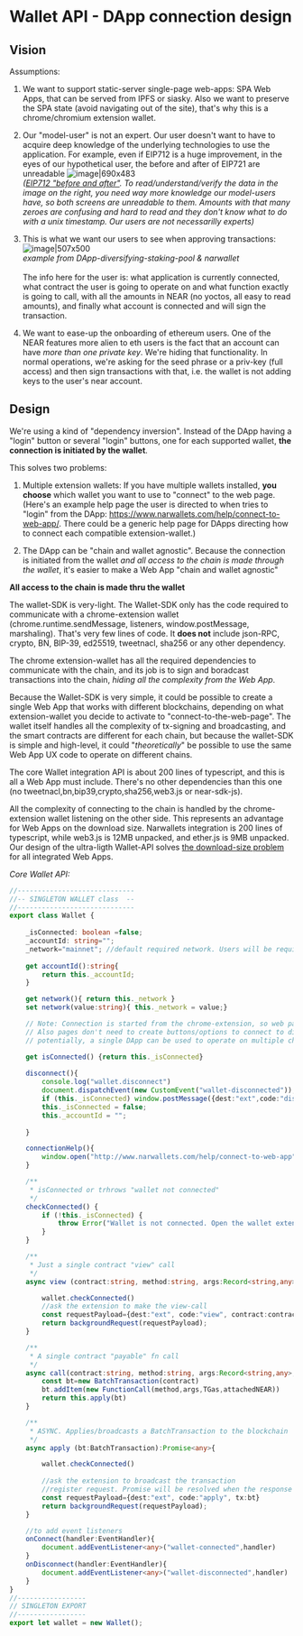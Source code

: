 # Wallet API - DApp connection design

## Vision

Assumptions:
1) We want to support static-server single-page web-apps: SPA Web Apps, that can be served from IPFS or siasky. Also we want to preserve the SPA state (avoid  navigating out of the site), that's why this is a chrome/chromium extension wallet.

2) Our "model-user" is not an expert. Our user doesn't want to have to acquire deep knowledge of the underlying technologies to use the application. 
For example, even if EIP712 is a huge improvement, in the eyes of our hypothetical user, the before and after of EIP721 are unreadable
![image|690x483](docs/images/EIP712-before-after.png)
<br>*([EIP712 "before and after"](https://ethereum-magicians.org/t/eip-712-eth-signtypeddata-as-a-standard-for-machine-verifiable-and-human-readable-typed-data-signing/397). To read/understand/verify the data in the image on the right, you need way more knowledge our model-users have, so both screens are unreadable to them. Amounts with that many zeroes are confusing and hard to read and they don't know what to do with a unix timestamp. Our users are not necessarilly experts)*

3) This is what we want our users to see when approving transactions: 
![image|507x500](docs/images/narwallets-approve-transaction.png)
<br>*example from DApp-diversifying-staking-pool & narwallet*
<br><br>The info here for the user is: what application is currently connected, what contract the user is going to operate on and what function exactly is going to call, with all the amounts in NEAR (no yoctos, all easy to read amounts), and finally what account is connected and will sign the transaction.


4) We want to ease-up the onboarding of ethereum users. One of the NEAR features more alien to eth users is the fact that an account can have *more than one private key*. We're hiding that functionality. In normal operations, we're asking for the seed phrase or a priv-key (full access) and then sign transactions with that, i.e. the wallet is not adding keys to the user's near account.

## Design

We're using a kind of "dependency inversion". Instead of the DApp having a "login" button or several "login" buttons, one for each supported wallet, **the connection is initiated by the wallet**.

This solves two problems:

1. Multiple extension wallets: If you have multiple wallets installed, **you choose** which wallet you want to use to "connect" to the web page. (Here's an example help page the user is directed to when tries to "login" from the DApp: https://www.narwallets.com/help/connect-to-web-app/. There could be a generic help page for DApps directing how to connect each compatible extension-wallet.)

2. The DApp can be "chain and wallet agnostic". Because the connection is initiated from the wallet *and all access to the chain is made through the wallet*, it's easier to make a Web App "chain and wallet agnostic"

**All access to the chain is made thru the wallet**

The wallet-SDK is very-light. The Wallet-SDK only has the code required to communicate with a chrome-extension wallet (chrome.runtime.sendMessage, listeners, window.postMessage, marshaling). That's very few lines of code. It **does not** include json-RPC, crypto, BN, BIP-39, ed25519, tweetnacl, sha256 or any other dependency.

The chrome extension-wallet has all the required dependencies to communicate with the chain, and its job is to sign and boradcast transactions into the chain, *hiding all the complexity from the Web App*.

Because the Wallet-SDK is very simple, it could be possible to create a single Web App that works with different blockchains, depending on what extension-wallet you decide to activate to "connect-to-the-web-page". The wallet itself handles all the complexity of tx-signing and broadcasting, and the smart contracts are different for each chain, but because the wallet-SDK is simple and high-level, it could "*theoretically*" be possible to use the same Web App UX code to operate on different chains.

The core Wallet integration API is about 200 lines of typescript, and this is all a Web App must include. There's no other dependencies than this one (no tweetnacl,bn,bip39,crypto,sha256,web3.js or near-sdk-js). 

All the complexity of connecting to the chain is handled by the chrome-extension wallet listening on the other side. This represents an advantage for Web Apps on the download size. Narwallets integration is 200 lines of typescript, while web3.js is 12MB unpacked, and ether.js is 9MB unpacked. 
Our design of the ultra-ligth Wallet-API solves [the download-size problem](https://github.com/ethereum/web3.js/issues/1178) for all integrated Web Apps.

*Core Wallet API:*
```typescript
//-----------------------------
//-- SINGLETON WALLET class  --
//-----------------------------
export class Wallet {
    
    _isConnected: boolean =false;
    _accountId: string="";
    _network="mainnet"; //default required network. Users will be required to connect accounts from mainnet
    
    get accountId():string{
        return this._accountId;
    }

    get network(){ return this._network }
    set network(value:string){ this._network = value;}

    // Note: Connection is started from the chrome-extension, so web pages don't get any info before the user decides to "connect"
    // Also pages don't need to create buttons/options to connect to different wallets, as long all wallets connect with Dapp-pages by using this API
    // potentially, a single DApp can be used to operate on multiple chains, since all requests are high-level and go thru the chrome-extension

    get isConnected() {return this._isConnected}
   
    disconnect(){
        console.log("wallet.disconnect") 
        document.dispatchEvent(new CustomEvent("wallet-disconnected"));
        if (this._isConnected) window.postMessage({dest:"ext",code:"disconnect"},"*"); //inform the extension
        this._isConnected = false;
        this._accountId = "";
        
    }

    connectionHelp(){
        window.open("http://www.narwallets.com/help/connect-to-web-app")
    }

    /**
     * isConnected or trhrows "wallet not connected"
     */
    checkConnected() {
        if (!this._isConnected) {
            throw Error("Wallet is not connected. Open the wallet extension and click 'Connect to Web Page'")
        }
    }

    /**
     * Just a single contract "view" call
     */
    async view (contract:string, method:string, args:Record<string,any>):Promise<any>{

        wallet.checkConnected()
        //ask the extension to make the view-call
        const requestPayload={dest:"ext", code:"view", contract:contract, method:method, args:args}
        return backgroundRequest(requestPayload);
    }

    /**
     * A single contract "payable" fn call
     */
    async call(contract:string, method:string, args:Record<string,any>, TGas:number, attachedNEAR:number=0):Promise<any>{
        const bt=new BatchTransaction(contract)
        bt.addItem(new FunctionCall(method,args,TGas,attachedNEAR))
        return this.apply(bt)
    }

    /**
     * ASYNC. Applies/broadcasts a BatchTransaction to the blockchain
     */
    async apply (bt:BatchTransaction):Promise<any>{

        wallet.checkConnected()
        
        //ask the extension to broadcast the transaction
        //register request. Promise will be resolved when the response arrives
        const requestPayload={dest:"ext", code:"apply", tx:bt}
        return backgroundRequest(requestPayload);
    }

    //to add event listeners
    onConnect(handler:EventHandler){
        document.addEventListener<any>("wallet-connected",handler)
    }
    onDisconnect(handler:EventHandler){
        document.addEventListener<any>("wallet-disconnected",handler)
    }
}
//-----------------
// SINGLETON EXPORT
//-----------------
export let wallet = new Wallet();
```
